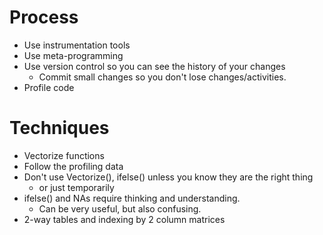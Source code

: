 
# Process
+ Use instrumentation tools
+ Use meta-programming
+ Use version control so you can see the history of your changes
  + Commit small changes so you don't lose changes/activities.
+ Profile code


# Techniques
+ Vectorize functions  
+ Follow the profiling data
+ Don't use Vectorize(), ifelse() unless you know they are the right thing
   + or just temporarily
+ ifelse() and NAs require thinking and understanding.
   + Can be very useful, but also confusing.
+ 2-way tables and indexing by 2 column matrices
